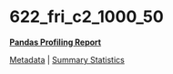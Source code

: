 # 622_fri_c2_1000_50

[**Pandas Profiling Report**](https://epistasislab.github.io/pmlb/profile/622_fri_c2_1000_50.html)

[Metadata](metadata.yaml) | [Summary Statistics](summary_stats.tsv)

